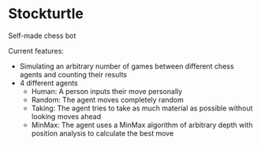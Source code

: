 # Stockturtle
Self-made chess bot

Current features:
- Simulating an arbitrary number of games between different chess agents and counting their results
- 4 different agents
  - Human: A person inputs their move personally
  - Random: The agent moves completely random
  - Taking: The agent tries to take as much material as possible without looking moves ahead
  - MinMax: The agent uses a MinMax algorithm of arbitrary depth with position analysis to calculate the best move
